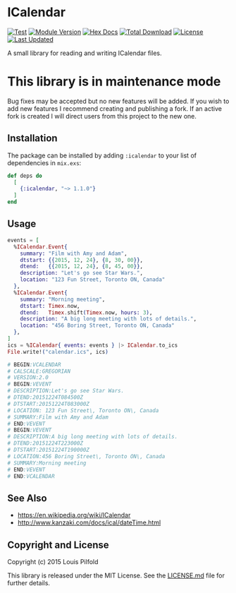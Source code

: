 # ICalendar

[![Test](https://github.com/lpil/icalendar/actions/workflows/test.yml/badge.svg)](https://github.com/lpil/icalendar/actions/workflows/test.yml)
[![Module Version](https://img.shields.io/hexpm/v/icalendar.svg)](https://hex.pm/packages/icalendar)
[![Hex Docs](https://img.shields.io/badge/hex-docs-lightgreen.svg)](https://hexdocs.pm/icalendar/)
[![Total Download](https://img.shields.io/hexpm/dt/icalendar.svg)](https://hex.pm/packages/icalendar)
[![License](https://img.shields.io/hexpm/l/icalendar.svg)](https://github.com/lpil/icalendar/blob/master/LICENSE.md)
[![Last Updated](https://img.shields.io/github/last-commit/lpil/icalendar.svg)](https://github.com/lpil/icalendar/commits/master)

A small library for reading and writing ICalendar files.

# This library is in maintenance mode

Bug fixes may be accepted but no new features will be added. If you wish to add
new features I recommend creating and publishing a fork. If an active fork is
created I will direct users from this project to the new one.

## Installation

The package can be installed by adding `:icalendar` to your list of dependencies
in `mix.exs`:

```elixir
def deps do
  [
    {:icalendar, "~> 1.1.0"}
  ]
end
```

## Usage

```elixir
events = [
  %ICalendar.Event{
    summary: "Film with Amy and Adam",
    dtstart: {{2015, 12, 24}, {8, 30, 00}},
    dtend:   {{2015, 12, 24}, {8, 45, 00}},
    description: "Let's go see Star Wars.",
    location: "123 Fun Street, Toronto ON, Canada"
  },
  %ICalendar.Event{
    summary: "Morning meeting",
    dtstart: Timex.now,
    dtend:   Timex.shift(Timex.now, hours: 3),
    description: "A big long meeting with lots of details.",
    location: "456 Boring Street, Toronto ON, Canada"
  },
]
ics = %ICalendar{ events: events } |> ICalendar.to_ics
File.write!("calendar.ics", ics)

# BEGIN:VCALENDAR
# CALSCALE:GREGORIAN
# VERSION:2.0
# BEGIN:VEVENT
# DESCRIPTION:Let's go see Star Wars.
# DTEND:20151224T084500Z
# DTSTART:20151224T083000Z
# LOCATION: 123 Fun Street\, Toronto ON\, Canada
# SUMMARY:Film with Amy and Adam
# END:VEVENT
# BEGIN:VEVENT
# DESCRIPTION:A big long meeting with lots of details.
# DTEND:20151224T223000Z
# DTSTART:20151224T190000Z
# LOCATION:456 Boring Street\, Toronto ON\, Canada
# SUMMARY:Morning meeting
# END:VEVENT
# END:VCALENDAR
```

## See Also

- https://en.wikipedia.org/wiki/ICalendar
- http://www.kanzaki.com/docs/ical/dateTime.html

## Copyright and License

Copyright (c) 2015 Louis Pilfold

This library is released under the MIT License. See the [LICENSE.md](./LICENSE.md) file
for further details.
